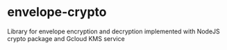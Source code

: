 # envelope-crypto
Library for envelope encryption and decryption implemented with NodeJS crypto package and Gcloud KMS service
